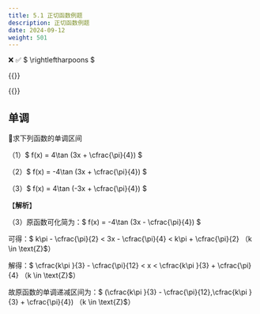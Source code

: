 ```yaml
---
title: 5.1 正切函数例题
description: 正切函数例题
date: 2024-09-12
weight: 501
---
```


<style>
th, td {
  border: 1px solid rgb(190, 190, 190);
}
</style>

&#10060;
&#9989;
$ \rightleftharpoons $

{{<note >}}

{{</note>}}

## 单调



&#128311;求下列函数的单调区间

（1）$ f(x) = 4\tan (3x + \cfrac{\pi}{4})	$

（2）$ f(x) = -4\tan (3x + \cfrac{\pi}{4})	$

（3）$ f(x) = 4\tan (-3x + \cfrac{\pi}{4})	$



【**解析**】

（3）原函数可化简为：$ f(x) = -4\tan (3x - \cfrac{\pi}{4})	$

可得：$ k\pi - \cfrac{\pi}{2} <  3x - \cfrac{\pi}{4} < k\pi + \cfrac{\pi}{2} $（$k \in \text{Z}$）

解得：$ \cfrac{k\pi }{3} - \cfrac{\pi}{12} <  x < \cfrac{k\pi }{3}  + \cfrac{\pi}{4} $（$k \in \text{Z}$）

故原函数的单调递减区间为：$ (\cfrac{k\pi }{3} - \cfrac{\pi}{12},\cfrac{k\pi }{3}  + \cfrac{\pi}{4}) $（$k \in \text{Z}$）











